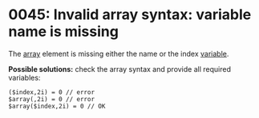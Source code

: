 # 0045: Invalid array syntax: variable name is missing

The [array](../../language/data-types/arrays.md#general-syntax) element is missing either the name or the index [variable](../../language/data-types/variables.md).

**Possible solutions:** check the array syntax and provide all required variables:

```
($index,2i) = 0 // error
$array(,2i) = 0 // error
$array($index,2i) = 0 // OK
```
